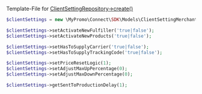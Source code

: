 Template-File for [ClientSettingRepository->create()][ClientSettingRepository]

```php
$clientSettings = new \MyPromo\Connect\SDK\Models\ClientSettingMerchant();

$clientSettings->setActivateNewFulfiller('true|false');
$clientSettings->setActivateNewProducts('true|false');

$clientSettings->setHasToSupplyCarrier('true|false');
$clientSettings->setHasToSupplyTrackingCode('true|false');

$clientSettings->setPriceResetLogic(1);
$clientSettings->setAdjustMaxUpPercentage(0);
$clientSettings->setAdjustMaxDownPercentage(0);

$clientSettings->getSentToProductionDelay(1);

```

[ClientSettingRepository]: ../Repositories/ClientSettingRepository.md
